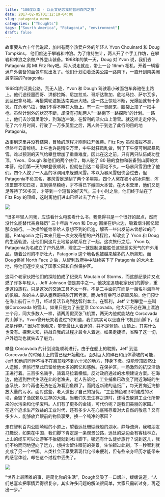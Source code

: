 ```yaml
---
title: "180度以南 - 以此文纪念我的智利百内之旅"
date: 2017-02-05T01:12:10-04:00
slug: patagonia_memo
categories: ["Thoughts"]
tags: ["Sourth America", "Patagonia", "environment"]
draft: false
---
```


故事要从六十年代说起，加州有两个热爱户外的年轻人 Yvon Chouinard 和 Doug Tompkins， 他们痴迷于攀岩和冲浪。为了维持生计，两人开了个手工作坊，在攀岩和冲浪之余做户外登山装备。1968年的某一天，Doug 对 Yvon 说，我们去 Patagonia 爬 Mt.Fitz Roy吧。两人说走就走，带上一台 16mm 相机，开着一辆塞满户外装备的面包车就出发了。他们计划沿着泛美公路一路南下，一直开到南美洲最南端的Patagonia。

1968年的泛美公路，荒无人迹，Yvon 和 Dough 驾驶着小破面包车奔驰在土路上。他们途径墨西哥、洪都拉斯、尼加拉瓜、哥斯达黎加、危地马拉、萨尔瓦多，到达巴拿马城，再搭乘轮渡抵达南美洲大陆。这一路上惊险不断，光爆胎就有十多次。在危地马拉，他们不得不睡在大街上。有一次一觉醒来，脑袋上顶了一把手枪。虽然计划外的状况不断，却没有打乱两人“一路南下一路探险”的计划。一路上，他们去沙漠里滑沙，到海边冲浪，在智利的活火山上滑雪。就这样走走停停，花了六个月时间，行驶了一万多英里之后，两人终于到达了此行的目的地 Patagonia。

故事到这里并没有结束，冒险的旅程才刚刚拉开帷幕。Fitz Roy 虽然海拔不高，但终年云雾缭绕。上午也许是晴空万里，中午就狂风乱做，到了下午便可刮起暴风雪。难以预测的天气给攀登增加了重重难度。因此在这之前，只有两只队伍成功登顶。Yvon、Dough 和他们的两个伙伴，每人驼了 80 磅的食物和装备到山脚的大本营。他们第一天的攀登很顺利，但就在到达二号营地不久，一场暴风雪困住了他们。四个人挖了一人高的冰洞用来躲避风雪。本以为暴风雪很快会过去，但 Patagonia不负其名，暴风雪足足刮了两个多星期。四个人窝在狭小的冰洞里，浑浑噩噩不知日夜，直到弹尽粮绝，才不得已下撤回大本营。在大本营里，他们又足足等待了50多天，才等到一个短暂的好天气。三十小时之后，他们终于站在了 Fitz Roy 的顶峰，这时离他们进山已经过去了六十天。

![](https://4.bp.blogspot.com/-pObwRVcFSSA/WLHjs-pioLI/AAAAAAAAKd0/BgrqG_Fisq0Rnf2FQrgvHLPhdJOEXkp3QCLcB/s1600/funhogs-fitz-roy_h.jpg)

“很多年轻人问我，应该看什么电影看什么书。我觉得书是一个很好的起点，然而没什么能替代亲身经历” 三十年后 Yvon 和 Doug 围坐在炉火边，吸着烟斗回忆起那次旅行。一次探险能给带给人意想不到的启迪，解答一些出发前未曾想过的问题。Patagonia 之行本来只是一次突发奇想的户外探险，却改变了 Yvon 和 Doug 的生活轨迹，让他们同这片土地紧紧联系在了一起。这次旅行之后，Yvon 以 Patagonia为名成立了户外品牌，理念之一就是制造能胜任这里恶劣天气的户外用品。随着公司的不断壮大，Patagonia 这个地名也被越来越多的人所熟知。而Doug卖掉 North Face 之后，从智利政府手中陆续买下了 Patagonia 的大片土地，将他们逐步变成了国家公园和自然保护区。

这两个老家伙把他们的探险拍成了纪录片 Moutain of Storms，而这部纪录片又点燃了许多年轻人，Jeff Johnson 便是其中之一。他决定追随老家伙们的脚步，重走这段旅程。只是这次的交通工具不太一样，不是二手面包车而是一艘名叫海熊号的帆船。船的主人要从墨西哥把船开回老家，而Jeff有幸可以搭顺风船。他们预计在海上航行三个月，经过复活节岛到达智利本土。在智利，Jeff 计划攀登一座叫做Corcovada 的雪山。如果只是为了去登顶 Corcovada，他大可不必在海上漂泊三个月，同大多数人一样，请两周假买张飞机票，两天内他就能站在 Corcovada 的山脚下。Yvon曾开玩笑着说过“你知道，我们其实可以坐直升飞机到山脚下，但那是作弊。” 因为在他看来，攀登最让人着迷的，并不是登顶。山顶上，其实什么也没有。探索未知，挑战自我的过程才最令人着迷。如果走捷径，省略了这一切，户外运动也就失去了魅力。

攀登 Corcovada 的计划没能顺利进行。由于在船上的耽搁，Jeff 到达 Corcovada 的时候山上的雪已经开始融化。面对巨大的碎石和山体滑坡的可能，Jeff 和他的同伴不得不在离顶峰不到六十米的地方，转身下撤。没能登顶固然让人遗憾，但旅行至此已留给他太多的回忆和感触。在保护区，一场激烈的抗议活动正进行着。三百多名骑手，骑着马拉着横幅，反对政府通过的水坝建设方案。在海边，他遇到世代生活在此的老渔夫，老人告诉他，工业捕鱼已改变了附近海域的生态系统，如今再也无法在近海看到鱼群了。而附近新建的造纸厂，每天要向近海排放大量的污水。面对这些，老人道出了自己的担忧，“工业捕鱼和即将建成的水坝，会毁了渔民赖以生存的大海。当我们失去生存之道时，还得去躲避工业化所带来的水污染和化学废料。人们有了更多的金钱，可代价呢？是我们美丽的家园。” 在这个追求生产效益的工业时代，还有多少人在心底残存着对大自然的敬意？又有多少人，能够放弃眼前的物质享受，换一个纯净的家园？

走在智利百内公园崎岖的小道上，望着远处珊瑚绿般的湖水，静静流淌，我和朋友打趣说，如果在中国，我们脚下肯定是一条观景公路，远处的湖边会有客栈林立，上山的缆车可以让游客不抬腿就到冰川脚下，哪还有什么徒步旅行？说到这儿，我们不约而同地望向了远方，想拼命留住眼前的美景，生怕错过此刻，下一秒智利就变成了另一个中国。人类社会正享受着现代化带来便利，但有些亲身经历才能带来的感官体验，却在这个过程中丢失了。

![](https://4.bp.blogspot.com/-IfTxSqLUG7o/WLHih8o5pgI/AAAAAAAAKds/waqCC_KK_Jk_aZjl7scrsTfURTFYe6AiACEw/s1600/OPN_lightroomed-26.jpg)

“世界上最困难的事，是简化你的生活”，Dough又吸了一口烟斗，缓缓说道，“人们总喜欢把事情弄得很复杂。其实许多问题的解法很简单，大家只需转过身，再迈出一步。”















